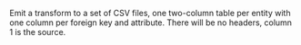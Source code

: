 Emit a transform to a set of CSV files, one two-column table per entity with one column per foreign key and attribute.  There will be no headers, column 1 is the source.